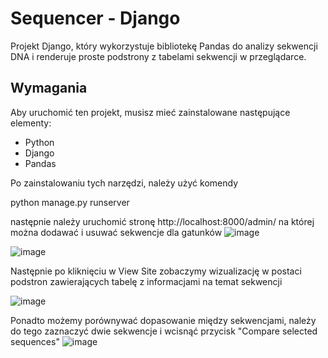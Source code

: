 # Sequencer - Django

Projekt Django, który wykorzystuje bibliotekę Pandas do analizy sekwencji DNA i renderuje proste podstrony z tabelami sekwencji w przeglądarce.

## Wymagania

Aby uruchomić ten projekt, musisz mieć zainstalowane następujące elementy:

- Python 
- Django 
- Pandas 

Po zainstalowaniu tych narzędzi, należy użyć komendy

python manage.py runserver

następnie należy uruchomić stronę http://localhost:8000/admin/ na której można dodawać i usuwać sekwencje dla gatunków
![image](https://github.com/MilenaJasiolek/Sequencer/assets/125980721/c4b1f4c0-4bb8-4bb3-b3b5-7dedbdfe17d7)

![image](https://github.com/MilenaJasiolek/Sequencer/assets/125980721/1e735dee-7658-4862-83f9-24a6e325e676)

Następnie po kliknięciu w View Site zobaczymy wizualizację w postaci podstron zawierających tabelę z informacjami na temat sekwencji

![image](https://github.com/MilenaJasiolek/Sequencer/assets/125980721/791a9550-6f1a-45ff-8464-7904074cde35)

Ponadto możemy porównywać dopasowanie między sekwencjami, należy do tego zaznaczyć dwie sekwencje i wcisnąć przycisk "Compare selected sequences"
![image](https://github.com/MilenaJasiolek/Sequencer/assets/125980721/63f250b4-ec14-42d1-b705-24343542aa76)

